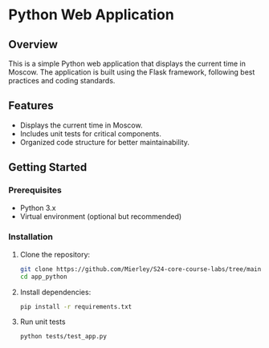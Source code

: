 # Python Web Application

## Overview

This is a simple Python web application that displays the current time in Moscow. The application is built using the Flask framework, following best practices and coding standards.

## Features

- Displays the current time in Moscow.
- Includes unit tests for critical components.
- Organized code structure for better maintainability.

## Getting Started

### Prerequisites

- Python 3.x
- Virtual environment (optional but recommended)

### Installation

1. Clone the repository:

   ```bash
   git clone https://github.com/Mierley/S24-core-course-labs/tree/main/app_python
   cd app_python

2. Install dependencies:
    ```bash
   pip install -r requirements.txt

3. Run unit tests 
    ```bash
   python tests/test_app.py   